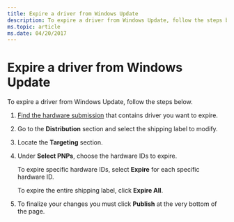 ```yaml
---
title: Expire a driver from Windows Update
description: To expire a driver from Windows Update, follow the steps below.
ms.topic: article
ms.date: 04/20/2017
---
```


# Expire a driver from Windows Update


To expire a driver from Windows Update, follow the steps below.

1.  [Find the hardware submission](manage-your-hardware-submissions.md) that contains driver you want to expire.

2.  Go to the **Distribution** section and select the shipping label to modify.

3.  Locate the **Targeting** section.

4.  Under **Select PNPs**, choose the hardware IDs to expire.

    To expire specific hardware IDs, select **Expire** for each specific hardware ID.
    
    To expire the entire shipping label, click **Expire All**.
    
5.  To finalize your changes you must click **Publish** at the very bottom of the page.

 

 





